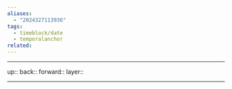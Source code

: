 ```yaml
---
aliases:
  - "2024327113936"
tags:
  - timeblock/date
  - temporalanchor
related:
---
```




***

up:: 
back:: 
forward:: 
layer:: 

***

